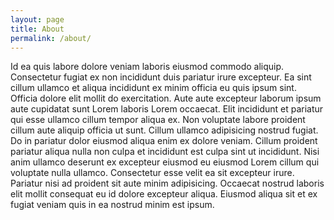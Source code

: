 ```yaml
---
layout: page
title: About
permalink: /about/
---
```


Id ea quis labore dolore veniam laboris eiusmod commodo aliquip. Consectetur fugiat ex non incididunt duis pariatur irure excepteur. Ea sint cillum ullamco et aliqua incididunt ex minim officia eu quis ipsum sint. Officia dolore elit mollit do exercitation. Aute aute excepteur laborum ipsum aute cupidatat sunt Lorem laboris Lorem occaecat. Elit incididunt et pariatur qui esse ullamco cillum tempor aliqua ex. Non voluptate labore proident cillum aute aliquip officia ut sunt. Cillum ullamco adipisicing nostrud fugiat. Do in pariatur dolor eiusmod aliqua enim ex dolore veniam. Cillum proident pariatur aliqua nulla non culpa et incididunt est culpa sint ut incididunt. Nisi anim ullamco deserunt ex excepteur eiusmod eu eiusmod Lorem cillum qui voluptate nulla ullamco. Consectetur esse velit ea sit excepteur irure. Pariatur nisi ad proident sit aute minim adipisicing. Occaecat nostrud laboris elit mollit consequat eu id dolore excepteur aliqua. Eiusmod aliqua sit et ex fugiat veniam quis in ea nostrud minim est ipsum.
